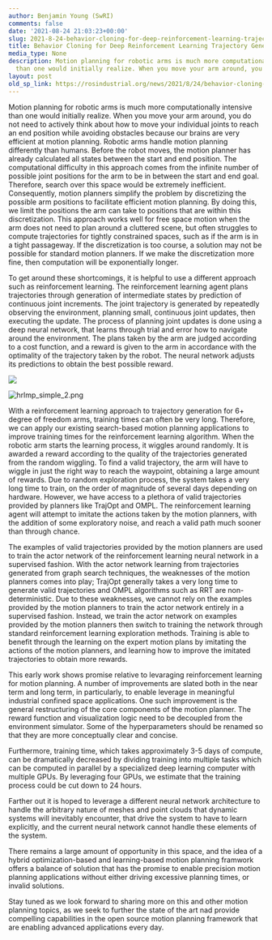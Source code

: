 ```yaml
---
author: Benjamin Young (SwRI)
comments: false
date: '2021-08-24 21:03:23+00:00'
slug: 2021-8-24-behavior-cloning-for-deep-reinforcement-learning-trajectory-generation
title: Behavior Cloning for Deep Reinforcement Learning Trajectory Generation
media_type: None
description: Motion planning for robotic arms is much more computationally intensive
  than one would initially realize. When you move your arm around, you do ...
layout: post
old_sp_link: https://rosindustrial.org/news/2021/8/24/behavior-cloning-for-deep-reinforcement-learning-trajectory-generation
---
```


Motion planning for robotic arms is much more computationally intensive than one would initially realize. When you move your arm around, you do not need to actively think about how to move your individual joints to reach an end position while avoiding obstacles because our brains are very efficient at motion planning. Robotic arms handle motion planning differently than humans. Before the robot moves, the motion planner has already calculated all states between the start and end position. The computational difficulty in this approach comes from the infinite number of possible joint positions for the arm to be in between the start and end goal. Therefore, search over this space would be extremely inefficient. Consequently, motion planners simplify the problem by discretizing the possible arm positions to facilitate efficient motion planning. By doing this, we limit the positions the arm can take to positions that are within this discretization. This approach works well for free space motion when the arm does not need to plan around a cluttered scene, but often struggles to compute trajectories for tightly constrained spaces, such as if the arm is in a tight passageway. If the discretization is too course, a solution may not be possible for standard motion planners. If we make the discretization more fine, then computation will be exponentially longer. 

To get around these shortcomings, it is helpful to use a different approach such as reinforcement learning. The reinforcement learning agent plans trajectories through generation of intermediate states by prediction of continuous joint increments. The joint trajectory is generated by repeatedly observing the environment, planning small, continuous joint updates, then executing the update. The process of planning joint updates is done using a deep neural network, that learns through trial and error how to navigate around the environment. The plans taken by the arm are judged according to a cost function, and a reward is given to the arm in accordance with the optimality of the trajectory taken by the robot. The neural network adjusts its predictions to obtain the best possible reward.

![](https://images.squarespace-cdn.com/content/v1/51df34b1e4b08840dcfd2841/1629838393754-GPBX7EETKGD885E0T905/hrlmp_simple_1.png)

![hrlmp_simple_2.png](https://images.squarespace-cdn.com/content/v1/51df34b1e4b08840dcfd2841/1629838414657-FJ3OPIXO91MSWA1INA1A/hrlmp_simple_2.png)

With a reinforcement learning approach to trajectory generation for 6+ degree of freedom arms, training times can often be very long. Therefore, we can apply our existing search-based motion planning applications to improve training times for the reinforcement learning algorithm. When the robotic arm starts the learning process, it wiggles around randomly. It is awarded a reward according to the quality of the trajectories generated from the random wiggling. To find a valid trajectory, the arm will have to wiggle in just the right way to reach the waypoint, obtaining a large amount of rewards. Due to random exploration process, the system takes a very long time to train, on the order of magnitude of several days depending on hardware. However, we have access to a plethora of valid trajectories provided by planners like TrajOpt and OMPL. The reinforcement learning agent will attempt to imitate the actions taken by the motion planners, with the addition of some exploratory noise, and reach a valid path much sooner than through chance. 

The examples of valid trajectories provided by the motion planners are used to train the actor network of the reinforcement learning neural network in a supervised fashion. With the actor network learning from trajectories generated from graph search techniques, the weaknesses of the motion planners comes into play; TrajOpt generally takes a very long time to generate valid trajectories and OMPL algorithms such as RRT are non-deterministic. Due to these weaknesses, we cannot rely on the examples provided by the motion planners to train the actor network entirely in a supervised fashion. Instead, we train the actor network on examples provided by the motion planners then switch to training the network through standard reinforcement learning exploration methods. Training is able to benefit through the learning on the expert motion plans by imitating the actions of the motion planners, and learning how to improve the imitated trajectories to obtain more rewards.

This early work shows promise relative to levaraging reinforcement learning for motion planning. A number of improvements are slated both in the near term and long term, in particularly, to enable leverage in meaningful industrial confined space applications. One such improvement is the general restructuring of the core components of the motion planner. The reward function and visualization logic need to be decoupled from the environment simulator. Some of the hyperparameters should be renamed so that they are more conceptually clear and concise. 

Furthermore, training time, which takes approximately 3-5 days of compute, can be dramatically decreased by dividing training into multiple tasks which can be computed in parallel by a specialized deep learning computer with multiple GPUs. By leveraging four GPUs, we estimate that the training process could be cut down to 24 hours.

Farther out it is hoped to leverage a different neural network architecture to handle the arbitrary nature of meshes and point clouds that dynamic systems will inevitably encounter, that drive the system to have to learn explicitly, and the current neural network cannot handle these elements of the system.

There remains a large amount of opportunity in this space, and the idea of a hybrid optimization-based and learning-based motion planning framwork offers a balance of solution that has the promise to enable precision motion planning applications without either driving excessive planning times, or invalid solutions. 

Stay tuned as we look forward to sharing more on this and other motion planning topics, as we seek to further the state of the art nad provide compelling capabilities in the open source motion planning framework that are enabling advanced applications every day.


